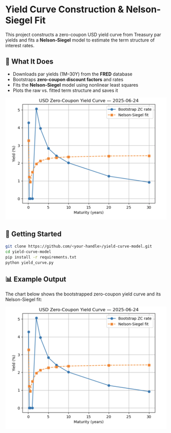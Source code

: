 # Yield Curve Construction & Nelson-Siegel Fit

This project constructs a zero-coupon USD yield curve from Treasury par yields and fits a **Nelson-Siegel** model to estimate the term structure of interest rates.

## 📌 What It Does

- Downloads par yields (1M–30Y) from the **FRED** database
- Bootstraps **zero-coupon discount factors** and rates
- Fits the **Nelson-Siegel** model using nonlinear least squares
- Plots the raw vs. fitted term structure and saves it

<p align="center">
  <img src="curve_plot.png" alt="Yield Curve Plot" width="600"/>
</p>

## 🚀 Getting Started

```bash
git clone https://github.com/<your-handle>/yield-curve-model.git
cd yield-curve-model
pip install -r requirements.txt
python yield_curve.py
```
## 📊 Example Output

The chart below shows the bootstrapped zero-coupon yield curve and its Nelson-Siegel fit:

![Yield Curve Plot](curve_plot.png)

